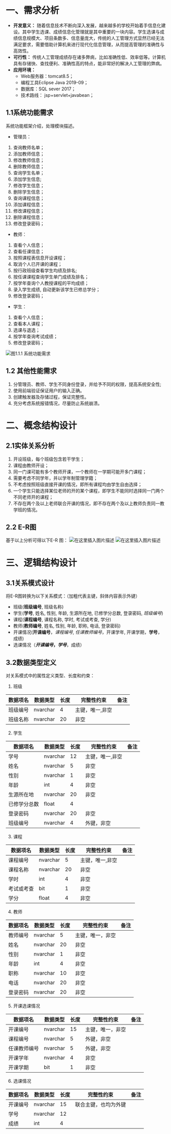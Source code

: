 # 一、需求分析

- **开发意义：** 随着信息技术不断向深入发展，越来越多的学校开始着手信息化建设。其中学生选课、成绩信息化管理就是其中重要的一块内容。学生选课与成绩信息规模大、项目条数多、信息量庞大，传统的人工管理方式显然已经无法满足要求，需要借助计算机来进行现代化信息管理，从而提高管理的准确性与高效性。
- **可行性：** 传统人工管理成绩存在诸多弊病，比如准确性低、效率低等。计算机具有存储快、查找便利、准确性高的特点，能非常好的解决人工管理的弊病。
- **应用环境：**
  - Web服务器：tomcat8.5；
  - 编程工具Eclipse Java 2019-09；
  - 数据库：SQL sever 2017；
  - 技术路线： jsp+servlet+javabean；

## 1.1系统功能需求

 系统功能框架介绍，处理模块描述。

- 管理员：

1. 查询教师名单；
2. 添加教师信息；
3. 修改教师信息；
4. 删除教师信息；
5. 查询学生名单；
6. 添加学生信息;
7. 修改学生信息；
8. 删除学生信息；
9. 查询课程信息；
10. 添加课程信息；
11. 修改课程信息；
12. 删除课程信息；
13. 修改登录密码；

- 教师：

1. 查看个人信息；
2. 查看任课信息；
3. 按照课程表信息开设课程；
4. 取消个人已开课的课程；
5. 按行政班级查看学生均绩及排名;
6. 按任课课程查询学生单门成绩及排名；
7. 按学年查询个人教授课程的平均成绩；
8. 录入学生成绩, 自动更新该学生已修总学分；
9. 修改登录密码；

- 学生：

1. 查看个人信息；
2. 查看本人课程；
3. 选课与退选；
4. 按学年查询考试成绩；
5. 修改登录密码；

![图1.1.1 系统功能需求](https://img-blog.csdnimg.cn/20200104155621922.png?x-oss-process=image/watermark,type_ZmFuZ3poZW5naGVpdGk,shadow_10,text_aHR0cHM6Ly9ibG9nLmNzZG4ubmV0L3dlaXhpbl80NDMxODE5Mg==,size_16,color_FFFFFF,t_70)

## 1.2 其他性能需求

1. 分管理员、教师、学生不同身份登录，并给予不同的权限，提高系统安全性;
2. 使用前端验证保证用户的输入正确。
3. 创建触发器及存储过程，保证完整性。
4. 充分考虑系统报错情况，尽量防止系统崩溃。

# 二、概念结构设计

## 2.1实体关系分析

1. 开设班级，每个班级包含若干学生；
2. 课程由教师开设；
3. 同一门课可能有多个教师开课，一个教师在一学期可能开多门课程；
4. 需要考虑不同学年，并以学年制管理学籍；
5. 不考虑按照班级直接开课的情况，即所有课程均由学生自由选择；
6. 一个学生只能选择某位老师的开的某个课程，即学生不能同时选择同一门两个不同老师开的课程；
7. 不存在两个及以上老师联合开课的情况，即不存在两个及以上教师负责同一教学班的情况。

## 2.2 E-R图

基于以上分析可得以下E-R 图：
![在这里插入图片描述](https://img-blog.csdnimg.cn/20200104155743402.png?x-oss-process=image/watermark,type_ZmFuZ3poZW5naGVpdGk,shadow_10,text_aHR0cHM6Ly9ibG9nLmNzZG4ubmV0L3dlaXhpbl80NDMxODE5Mg==,size_16,color_FFFFFF,t_70)
![在这里插入图片描述](https://img-blog.csdnimg.cn/20200104155758431.png?x-oss-process=image/watermark,type_ZmFuZ3poZW5naGVpdGk,shadow_10,text_aHR0cHM6Ly9ibG9nLmNzZG4ubmV0L3dlaXhpbl80NDMxODE5Mg==,size_16,color_FFFFFF,t_70)

#  三、逻辑结构设计

## 3.1关系模式设计

 将E-R图转换为以下关系模式：（加粗代表主键，斜体内容表示外键）
 
 - 班级(**班级编号**, 班级名称)
 - 学生(**学号**, 姓名, 性别, 年龄, 生源所在地, 已修学分总数, 登录密码, *班级编号*)
- 课程(**课程编号**, 课程名称, 学时, 考试或考查, 学分)
- 教师(**教师编号**, 姓名, 性别, 年龄, 职称, 电话, 登录密码)
- 开课情况(**开课编号**，*课程编号*, *任课教师编号*，开课学年, 开课学期，**学号**，成绩)
- 选课情况（***开课编号*，*学号***，成绩）

## 3.2数据类型定义

对关系模式中的属性定义类型、长度和约束：

1. 班级

| 数据项名 | 数据类型 | 长度 | 完整性约束 | 备注 |
| --- | --- | --- | --- | --- |
| 班级编号 | nvarchar | 4 | 主键，唯一,非空 |   |
| 班级名称 | nvarchar | 20 | 非空 |

2.  学生

| 数据项名 | 数据类型 | 长度 | 完整性约束 | 备注 |
| --- | --- | --- | --- | --- |
| 学号 | nvarchar | 12 | 主键，唯一,非空 |    |
| 姓名 | nvarchar | 5 | 非空 |
| 性别 | nvarchar | 1 | 非空 |
| 年龄 | int | 4 | 非空 |
| 生源所在地 | nvarchar | 20 | 非空 |
| 已修学分总数 | float | 4 |   |
| 登录密码 | nvarchar | 20 | 非空 |
| 班级编号 | nvarchar | 4 | 外键，非空 |

3. 课程

| 数据项名 | 数据类型 | 长度 | 完整性约束 | 备注 |
| --- | --- | --- | --- | --- |
| 课程编号 | nvarchar | 5 | 主键，唯一,非空 |   |
| 课程名称 | nvarchar | 20 | 非空 |
| 学时 | int | 4 | 非空 |
| 考试或考查 | bit | 1 | 非空 |
| 学分 | float | 4 | 非空 |

4. 教师

| 数据项名 | 数据类型 | 长度 | 完整性约束 | 备注 |
| --- | --- | --- | --- | --- |
| 教师编号 | nvarchar | 5 | 主键，唯一，非空 |   |
| 姓名 | nvarchar | 20 | 非空 |
| 性别 | nvarchar | 1 | 非空 |
| 年龄 | int | 4 | 非空 |
| 职称 | nvarchar | 10 | 非空 |
| 电话 | nvarchar | 20 | 非空 |
| 登录密码 | nvarchar | 20 | 非空 |

5. 开课选课情况

| 数据项名 | 数据类型 | 长度 | 完整性约束 | 备注 |
| --- | --- | --- | --- | --- |
| 开课编号 | nvarchar | 15 | 主键，唯一，非空 |   |
| 课程编号 | nvarchar | 5 | 外键，非空 |
| 任课教师编号 | nvarchar | 5 | 外键，非空 |
| 开课学年 | nvarchar | 4 | 非空 |
| 开课学期 | bit | 1 | 非空 |

6. 选课情况

| 数据项名 | 数据类型 | 长度 | 完整性约束 | 备注 |
| --- | --- | --- | --- | --- |
| 开课编号 | nvarchar | 15 | 联合主键，也均为外键 |   |
| 学号 | nvarchar | 12 |
| 成绩 | int | 4 |   |
